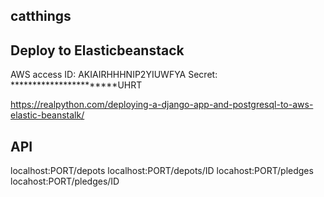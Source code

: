 catthings
------------

## Deploy to Elasticbeanstack

AWS access ID: AKIAIRHHHNIP2YIUWFYA
Secret: ***********************UHRT

https://realpython.com/deploying-a-django-app-and-postgresql-to-aws-elastic-beanstalk/


## API
localhost:PORT/depots
localhost:PORT/depots/ID
locahost:PORT/pledges
locahost:PORT/pledges/ID
